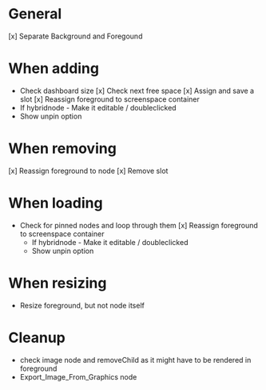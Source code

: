 # General

[x] Separate Background and Foregound

# When adding

- Check dashboard size
  [x] Check next free space
  [x] Assign and save a slot
  [x] Reassign foreground to screenspace container
- If hybridnode - Make it editable / doubleclicked
- Show unpin option

# When removing

[x] Reassign foreground to node
[x] Remove slot

# When loading

- Check for pinned nodes and loop through them
  [x] Reassign foreground to screenspace container
  - If hybridnode - Make it editable / doubleclicked
  - Show unpin option

# When resizing

- Resize foreground, but not node itself

# Cleanup

- check image node and removeChild as it might have to be rendered in foreground
- Export_Image_From_Graphics node

